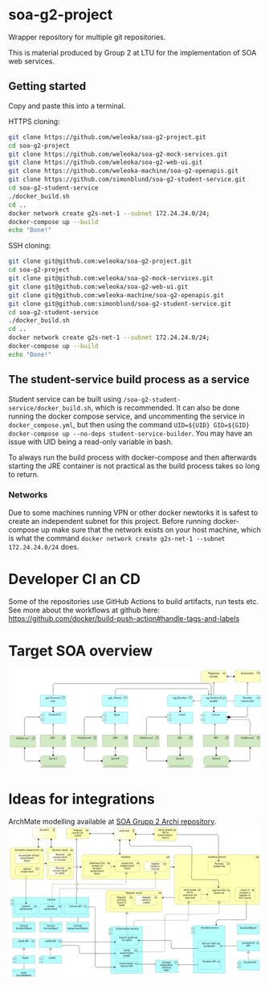 # soa-g2-project

Wrapper repository for multiple git repositories.

This is material produced by Group 2 at LTU for the implementation of SOA web services.


## Getting started
Copy and paste this into a terminal.

HTTPS cloning:
```bash
git clone https://github.com/weleoka/soa-g2-project.git
cd soa-g2-project
git clone https://github.com/weleoka/soa-g2-mock-services.git
git clone https://github.com/weleoka/soa-g2-web-ui.git
git clone https://github.com/weleoka-machine/soa-g2-openapis.git
git clone https://github.com/simonblund/soa-g2-student-service.git
cd soa-g2-student-service
./docker_build.sh
cd ..
docker network create g2s-net-1 --subnet 172.24.24.0/24;
docker-compose up --build
echo "Done!"
```

SSH cloning:
```bash
git clone git@github.com:weleoka/soa-g2-project.git
cd soa-g2-project
git clone git@github.com:weleoka/soa-g2-mock-services.git
git clone git@github.com:weleoka/soa-g2-web-ui.git
git clone git@github.com:weleoka-machine/soa-g2-openapis.git
git clone git@github.com:simonblund/soa-g2-student-service.git
cd soa-g2-student-service
./docker_build.sh
cd ..
docker network create g2s-net-1 --subnet 172.24.24.0/24;
docker-compose up --build
echo "Done!"
```


## The student-service build process as a service
Student service can be built using `/soa-g2-student-service/docker_build.sh`, which is recommended. It can also be done running the docker compose service, and uncommenting the service in `docker_compose.yml`, but then using the command `UID=${UID} GID=${GID} docker-compose up --no-deps student-service-builder`. You may have an issue with UID being a read-only variable in bash. 

To always run the build process with docker-compose and then afterwards starting the JRE container is not practical as the build process takes so long to return.


### Networks
Due to some machines running VPN or other docker newtorks it is safest to create an independent subnet for this project. Before running docker-compose up make sure that the network exists on your host machine, which is what the command `docker network create g2s-net-1 --subnet 172.24.24.0/24` does.


# Developer CI an CD
Some of the repositories use GitHub Actions to build artifacts, run tests etc. See more about the workflows at github here: https://github.com/docker/build-push-action#handle-tags-and-labels


# Target SOA overview
![](./SOA_overview_target.png)


# Ideas for integrations
ArchMate modelling available at [SOA Grupp 2 Archi repository](https://github.com/simonblund/LTU_SOA_assignment.git).
![](BusinessApplication-Base.png)